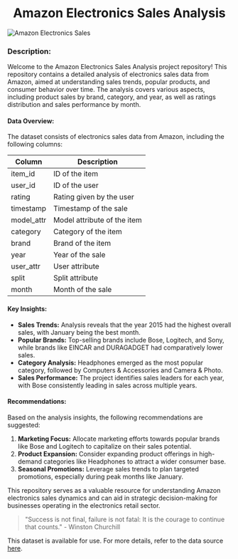   <div align="center">
    <h1><strong>Amazon Electronics Sales Analysis</strong></h1>
  </div>
  
![Amazon Electronics Sales]([https://example.com/amazon_sales_image.png](https://cdn.vox-cdn.com/thumbor/s7-kTe85akra1LluOyd_s_2d9Ss=/0x0:2040x1360/1400x788/filters:focal(1020x680:1021x681)/cdn.vox-cdn.com/uploads/chorus_asset/file/23935561/acastro_STK103__04.jpg))

### Description:
Welcome to the Amazon Electronics Sales Analysis project repository! This repository contains a detailed analysis of electronics sales data from Amazon, aimed at understanding sales trends, popular products, and consumer behavior over time. The analysis covers various aspects, including product sales by brand, category, and year, as well as ratings distribution and sales performance by month.

#### Data Overview:
The dataset consists of electronics sales data from Amazon, including the following columns:

| Column      | Description                                         |
|-------------|-----------------------------------------------------|
| item_id     | ID of the item                                      |
| user_id     | ID of the user                                      |
| rating      | Rating given by the user                            |
| timestamp   | Timestamp of the sale                                |
| model_attr  | Model attribute of the item                         |
| category    | Category of the item                                 |
| brand       | Brand of the item                                   |
| year        | Year of the sale                                     |
| user_attr   | User attribute                                      |
| split       | Split attribute                                     |
| month       | Month of the sale                                    |

#### Key Insights:
- **Sales Trends:** Analysis reveals that the year 2015 had the highest overall sales, with January being the best month.
- **Popular Brands:** Top-selling brands include Bose, Logitech, and Sony, while brands like EINCAR and DURAGADGET had comparatively lower sales.
- **Category Analysis:** Headphones emerged as the most popular category, followed by Computers & Accessories and Camera & Photo.
- **Sales Performance:** The project identifies sales leaders for each year, with Bose consistently leading in sales across multiple years.

#### Recommendations:
Based on the analysis insights, the following recommendations are suggested:
1. **Marketing Focus:** Allocate marketing efforts towards popular brands like Bose and Logitech to capitalize on their sales potential.
2. **Product Expansion:** Consider expanding product offerings in high-demand categories like Headphones to attract a wider consumer base.
3. **Seasonal Promotions:** Leverage sales trends to plan targeted promotions, especially during peak months like January.

This repository serves as a valuable resource for understanding Amazon electronics sales dynamics and can aid in strategic decision-making for businesses operating in the electronics retail sector.

> "Success is not final, failure is not fatal: It is the courage to continue that counts." - Winston Churchill

This dataset is available for use. For more details, refer to the data source [here](https://www.kaggle.com/datasets/edusanketdk/electronics).
